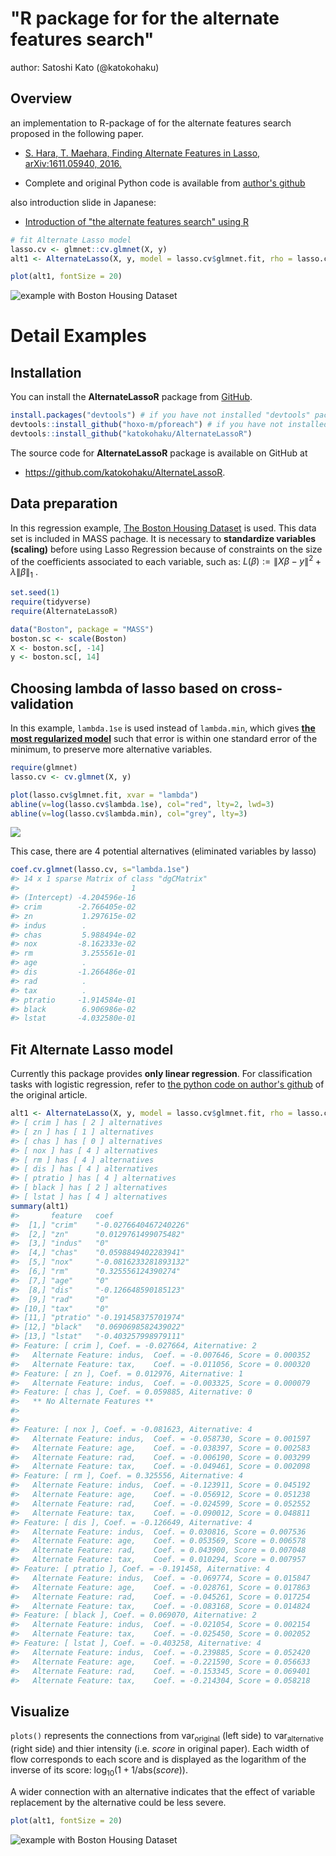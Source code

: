 # "R package for for the alternate features search"

author: Satoshi Kato (@katokohaku)

## Overview

an implementation to R-package of for the alternate features search proposed in the following paper.

* [S. Hara, T. Maehara, Finding Alternate Features in Lasso, arXiv:1611.05940, 2016.](https://arxiv.org/abs/1611.05940)

* Complete and original Python code is available from [author's github](https://github.com/sato9hara/LassoVariants)

also introduction slide in Japanese:

* [Introduction of "the alternate features search" using R](https://www.slideshare.net/kato_kohaku/introduction-alternate-featuresinlassor-71186764)

```r
# fit Alternate Lasso model
lasso.cv <- glmnet::cv.glmnet(X, y)
alt1 <- AlternateLasso(X, y, model = lasso.cv$glmnet.fit, rho = lasso.cv$lambda.1se, verbose = FALSE)

plot(alt1, fontSize = 20)

```
![example with Boston Housing Dataset](./img/sankeyflow.png)

# Detail Examples

## Installation

You can install the **AlternateLassoR** package from [GitHub](https://github.com/katokohaku/AlternateLassoR).


```r
install.packages("devtools") # if you have not installed "devtools" package
devtools::install_github("hoxo-m/pforeach") # if you have not installed "pforeach" package
devtools::install_github("katokohaku/AlternateLassoR")
```

The source code for **AlternateLassoR** package is available on GitHub at
- https://github.com/katokohaku/AlternateLassoR.

## Data preparation

In this regression example, [The Boston Housing Dataset](https://www.cs.toronto.edu/~delve/data/boston/bostonDetail.html) is used. This data set is included in MASS pachage.
It is necessary to **standardize variables (scaling)** before using Lasso Regression because of constraints on the size of the coefficients associated to each variable, such as: 
$L(\beta):=\|X\beta - y\|^2+\lambda\|\beta\|_1$ .


```r
set.seed(1)
require(tidyverse)
require(AlternateLassoR)

data("Boston", package = "MASS")
boston.sc <- scale(Boston)
X <- boston.sc[, -14]
y <- boston.sc[, 14]
```

## Choosing lambda of lasso based on cross-validation

In this example, `lambda.1se` is used instead of `lambda.min`, which gives **[the most regularized model](https://web.stanford.edu/~hastie/glmnet/glmnet_alpha.html)** such that error is within one standard error of the minimum, to preserve more alternative variables. 


```r
require(glmnet)
lasso.cv <- cv.glmnet(X, y)

plot(lasso.cv$glmnet.fit, xvar = "lambda")
abline(v=log(lasso.cv$lambda.1se), col="red", lty=2, lwd=3)
abline(v=log(lasso.cv$lambda.min), col="grey", lty=3)
```

![](README_files/figure-html/learnModel-1.png)<!-- -->

This case, there are 4 potential alternatives (eliminated variables by lasso) 

```r
coef.cv.glmnet(lasso.cv, s="lambda.1se")
#> 14 x 1 sparse Matrix of class "dgCMatrix"
#>                         1
#> (Intercept) -4.204596e-16
#> crim        -2.766405e-02
#> zn           1.297615e-02
#> indus        .           
#> chas         5.988494e-02
#> nox         -8.162333e-02
#> rm           3.255561e-01
#> age          .           
#> dis         -1.266486e-01
#> rad          .           
#> tax          .           
#> ptratio     -1.914584e-01
#> black        6.906986e-02
#> lstat       -4.032580e-01
```

## Fit Alternate Lasso model

Currently this package provides **only linear regression**. For classification tasks with logistic regression, refer to [the python code on author's github](https://github.com/sato9hara/LassoVariants/tree/master/AlternateLasso) of the original article.


```r
alt1 <- AlternateLasso(X, y, model = lasso.cv$glmnet.fit, rho = lasso.cv$lambda.1se)
#> [ crim ] has [ 2 ] alternatives
#> [ zn ] has [ 1 ] alternatives
#> [ chas ] has [ 0 ] alternatives
#> [ nox ] has [ 4 ] alternatives
#> [ rm ] has [ 4 ] alternatives
#> [ dis ] has [ 4 ] alternatives
#> [ ptratio ] has [ 4 ] alternatives
#> [ black ] has [ 2 ] alternatives
#> [ lstat ] has [ 4 ] alternatives
summary(alt1)
#>       feature   coef                 
#>  [1,] "crim"    "-0.0276640467240226"
#>  [2,] "zn"      "0.0129761499075482" 
#>  [3,] "indus"   "0"                  
#>  [4,] "chas"    "0.0598849402283941" 
#>  [5,] "nox"     "-0.0816233281893132"
#>  [6,] "rm"      "0.325556124390274"  
#>  [7,] "age"     "0"                  
#>  [8,] "dis"     "-0.126648590185123" 
#>  [9,] "rad"     "0"                  
#> [10,] "tax"     "0"                  
#> [11,] "ptratio" "-0.191458375701974" 
#> [12,] "black"   "0.0690698582439022" 
#> [13,] "lstat"   "-0.403257998979111" 
#> Feature: [ crim ], Coef. = -0.027664, Aiternative: 2
#> 	 Alternate Feature: indus, 	Coef. = -0.007646, Score = 0.000352
#> 	 Alternate Feature: tax, 	Coef. = -0.011056, Score = 0.000320
#> Feature: [ zn ], Coef. = 0.012976, Aiternative: 1
#> 	 Alternate Feature: indus, 	Coef. = -0.003325, Score = 0.000079
#> Feature: [ chas ], Coef. = 0.059885, Aiternative: 0
#> 	 ** No Alternate Features **
#> 
#> 
#> Feature: [ nox ], Coef. = -0.081623, Aiternative: 4
#> 	 Alternate Feature: indus, 	Coef. = -0.058730, Score = 0.001597
#> 	 Alternate Feature: age, 	Coef. = -0.038397, Score = 0.002583
#> 	 Alternate Feature: rad, 	Coef. = -0.006190, Score = 0.003299
#> 	 Alternate Feature: tax, 	Coef. = -0.049461, Score = 0.002098
#> Feature: [ rm ], Coef. = 0.325556, Aiternative: 4
#> 	 Alternate Feature: indus, 	Coef. = -0.123911, Score = 0.045192
#> 	 Alternate Feature: age, 	Coef. = -0.056912, Score = 0.051238
#> 	 Alternate Feature: rad, 	Coef. = -0.024599, Score = 0.052552
#> 	 Alternate Feature: tax, 	Coef. = -0.090012, Score = 0.048811
#> Feature: [ dis ], Coef. = -0.126649, Aiternative: 4
#> 	 Alternate Feature: indus, 	Coef. = 0.030816, Score = 0.007536
#> 	 Alternate Feature: age, 	Coef. = 0.053569, Score = 0.006578
#> 	 Alternate Feature: rad, 	Coef. = 0.043900, Score = 0.007048
#> 	 Alternate Feature: tax, 	Coef. = 0.010294, Score = 0.007957
#> Feature: [ ptratio ], Coef. = -0.191458, Aiternative: 4
#> 	 Alternate Feature: indus, 	Coef. = -0.069774, Score = 0.015847
#> 	 Alternate Feature: age, 	Coef. = -0.028761, Score = 0.017863
#> 	 Alternate Feature: rad, 	Coef. = -0.045261, Score = 0.017254
#> 	 Alternate Feature: tax, 	Coef. = -0.083168, Score = 0.014824
#> Feature: [ black ], Coef. = 0.069070, Aiternative: 2
#> 	 Alternate Feature: indus, 	Coef. = -0.021054, Score = 0.002154
#> 	 Alternate Feature: tax, 	Coef. = -0.025450, Score = 0.002052
#> Feature: [ lstat ], Coef. = -0.403258, Aiternative: 4
#> 	 Alternate Feature: indus, 	Coef. = -0.239885, Score = 0.052420
#> 	 Alternate Feature: age, 	Coef. = -0.221590, Score = 0.056633
#> 	 Alternate Feature: rad, 	Coef. = -0.153345, Score = 0.069401
#> 	 Alternate Feature: tax, 	Coef. = -0.214304, Score = 0.058218
```

## Visualize 
`plots()` represents the connections from $\mathrm{var_{original}}$ (left side) to $\mathrm{var_{alternative}}$ (right side) and thier intensity (i.e. $score$ in original paper). Each width of flow corresponds to each score and is displayed as the logarithm of the inverse of its score: $\log_{10}(1 + 1/\mathrm{abs}(score))$. 

A wider connection with an alternative indicates that the effect of variable replacement by the alternative could be less severe.


```r
plot(alt1, fontSize = 20)
```
![example with Boston Housing Dataset](./img/sankeyflow.png)

